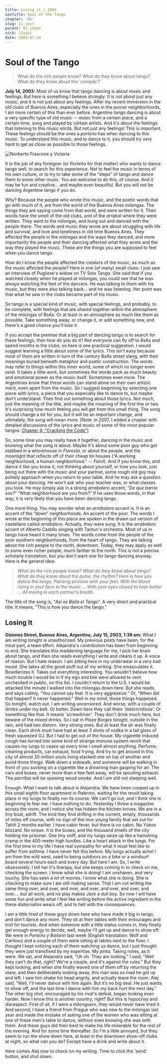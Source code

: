 ```yaml
---
title: Losing it | 2003
navtitle: Soul of the Tango
chapter: '01'
slug: 11_soul
parent: 01_index
nick: 11soul
date: 2003-07-14
---
```


# Soul of the Tango

>What do the rich people know?
>What do they know about tango?
>What do they know about the 'compás'?

**July 14, 2003:** Most of us know that tango dancing is about music and feelings. But here is something I believe strongly: It is not about just any music, and it is not just about any feelings. After my recent immersion in the old clubs of Buenos Aires, especially the ones in the poorer neighborhoods, I am more certain of this than ever before. Argentine tango dancing is about a very specific type of old music -- music from a certain place, and a certain time, sung and played by certain artists. And it's about the feelings that listening to this music elicits. But not just any feelings! This is important. These feelings should be the ones a _porteño_ has when dancing to this music. To understand this music, and to dance to it, you should try very hard to get as close as possible to those feelings.

![Norberto Frascone y Victoria ](/image_files/face1.jpg)

It is the job of any foreigner (or _Porteño_ for that matter) who wants to dance tango well, to search for this experience. Not to feel the music in terms of his own culture, or to try to take some of the “steps” of tango and dance them to some other music. You are welcome to do this, of course. And it may be fun and creative... and maybe even beautiful. But you will not be dancing Argentine tango if you do.

Why? Because the people who wrote this music, and the poetic words that go with much of it, are from the world of the Buenos Aires milongas. The things they are saying come from that world, and were written for it. Their words have the smell of the old clubs, and of the _arrabal_ where they were written. They went to the milongas, and hung out and danced with the people there. The words and music they wrote are about struggling with life and survival, and love and loneliness in old time Buenos Aires.  They affected the people in the milongas and the ways they danced, and more importantly the people and their dancing affected what they wrote and the way they played the music. These are the things you are supposed to feel when you dance tango.

How do I know the people affected the creators of the music, as much as the music affected the people? Here is one (of many) small clues. I just saw an interview of Pugliese's widow on TV Solo Tango. She said that if you watched closely when he played at milongas, you could see that he was always watching the feet of the dancers. He was talking to them with his music, but they were also talking back... and he was listening. Her point was that what he saw in the clubs became part of his music.

So tango is a special kind of music, with special feelings, and probably, to be complete, with feelings that are shared together within the atmosphere of the milongas of BsAs. Or at least in an atmosphere as much like them as possible. Take something away, or change it, or add something new, and there's a good chance you'll lose it.

If you accept the premise that a big part of dancing tango is to search for these feelings, then how do you do it? Not everyone can fly off to BsAs and spend months in the clubs, so here is one practical suggestion. I would suggest learning a little about some of the lyrics. This isn't easy because most of them are written in turn of the century BsAs street slang, with their meanings buried beneath metaphor and poetic construction. The words may refer to things within this inner world, some of which no longer even exist. It takes a little work, but sometimes the words pack as much beauty and emotional power as the music itself. Sometimes even more. The Argentines know that these words can stand alone on their own artistic merit, even apart from the music. So I suggest beginning by selecting one piece with lyrics, a piece that you especially like to dance to, but maybe don't understand. Then find out something about those lyrics. Not much, just the meaning of the title, and maybe the meaning of the first line or two. It's surprising how much feeling you will get from this small thing. The song should change a bit for you, but it will be an important change, and ultimately, the song will mean more.
\[Note: in 2007, I added a chapter with detailed discussions of the lyrics and music of some of the most popular tangos: [Chapter 4: "Cracking the Code"](/04/01_secret)\]

So, some time you may really have it together, dancing in the music and knowing what the song is about. Maybe it's about some poor guy who got stabbed in a whorehouse in _Floresta_, or about the people, and the moonlight that reflects off of their cheap tin houses (“A working neighborhood, a human neighborhood.” -- _Farol_). And if you know this, and dance it like you know it, not thinking about yourself, or how you look, just being out there with the music and your partner, some rough old guy may politely approach when you return to your table. And he may ask a question about your dancing. He won't ask who your teacher was, or what classes you took. He may simply ask in a strong _arrabalero_ accent, “_De que barrio sos?_” “What neighborhood are you from?” If he uses those words, in that way, it is very likely that you have been dancing tango.

One more thing. You may wonder what an _arrabalero_ accent is. It is an accent of the “down” neighborhoods. An accent of the poor. The words I wrote at the beginning of this piece are spoken in the drawn out version of castellano called _arrabalero_. Actually, they were sung. It is the _arrabalero_ accent of Alberto Castillo singing with Tanturi's orchestra. Most of us in tango have heard it many times. The words come from the people of the poor southern neighborhoods, from the heart of tango. They are talking about the rich people to the north, downtown. Today, they may apply as well to some even richer people, much farther to the north. This is not a precise scholarly translation, but you don't want one for tango dancing anyway. Here is the general idea:

> _What do the rich people know?
> What do they know about tango?
> What do they know about the pulse, the rhythm?
> Here is how you dance the tango,
> Painting pictures with your feet,
> With the blood rising in your face to the music ...
> With your eyes closed to hear better ...
> All mixing in each partner’s breath._

The title of the song is, “_Asi se Baila el Tango_”. A very direct and practical title. It means, “This is how you dance the tango.”

## Losing It

**Güemes Street, Buenos Aires, Argentina, July 15, 2003, 1:38 am:** What I am writing tonight is unauthorized. My previous posts have been, for the most part, a team effort. Alejandra's contribution has been from beginning to end. She translates this maddening language for me, I pick her brain about tango, and then she reads everything I write and cleans it up. A voice of reason. But I hate reason. I am sitting here in my underwear in a very bad mood. She takes all the good stuff out of my writing. She emasculates it. Bowdlerizes it. Takes out everything interesting. You wouldn't believe how much trouble I would be in if my ego and bile were allowed to vent unchecked in public, on this list. I couldn't return to the U.S. I would be attacked the minute I walked into the milongas down here. But she reads, and says calmly, “You cannot say that. It is very aggressive.” Or, “When did that happen? It never happened.” Well in my mind, those things happened. So tonight, watch out. I am writing uncensored. And worse, with a couple of drinks under my belt. Or better. Down here they call them 'dstornridlooe'. Or something like that. It means 'screwdriver'. They don't drink much here, but beware of the mixed drinks. So I sat in _Plaza Borges_ tonight, outside in the rain, and had two distorn. Very strong ones. But at least the air was finally clean. Each drink must have had at least 3 shots of vodka in a tall glass of fresh squeezed OJ. But I had to get out of the house. My cigarette induced cough has turned into some kind of strange immune system revolt that causes my lungs to cease up every time I smell almost anything. Perfume, cleaning products, car exhaust, food frying. And try to get around in this city of almost 20 million souls living stacked one on top of another and avoid those things. Walk down a sidewalk, and someone will be walking in front of you sucking on a cigarette like a drowning man gasping for air. The cars and buses, never more than a few feet away, will be spouting exhaust. The _parrillas_ will be spewing wood smoke. And I am still not sleeping well.

Enough. What I want to talk about is Alejandra. We have been cooped up in this small eighth floor apartment in _Palermo_, waiting for the revolt taking place in my lungs to finally run its course. We can't go out, and I think she is beginning to fear me. I have nothing to do. Yesterday I threw a magazine across the room, and I notice she has hidden the kitchen knives. We are in a tiny boat, adrift. The kind they find drifting in the current, empty, thousands of miles off course, with no sign of the nice young family that set out for Tahiti 2 months earlier. I have cabin fever, but there is no cabin. No Yukon blizzard. No ocean. It is the buses, and the thousand smells of the city holding me prisoner. One tiny sniff, and my lungs seize up like a hamstring cramp in the 400-meter high hurdles. Like a heart attack in the lungs. For the first time in my life I have real sympathy for what it must feel like to suffer from asthma. I have never felt this before. My lungs actually ache! I am from the wild west, used to being outdoors on a bike or a windsurf board several hours each and every day. But here I am. So, I write obsessively. I tell her it's therapy, but she keeps coming in to check on me, checking the screen. I know what she is doing! I am unshaven, and very touchy. She has seen a lot of movies. I know what she is doing. She is checking to make sure I am still making sense. That I am not writing the same thing over, and over, and over, and over, and over, and over, and over.... but all work, and no play makes Jack a dull boy. So now I will have some fun and write what I feel like writing before the active ingredient in the these distornallos wears off, and to hell with the consequences.

I am a little tired of these guys down here who have made it big in tango, and don't dance any more. They sit at their tables with their entourages and troll for tourists. And when someone with a little status comes in, they finally get enough energy to decide, well, maybe I'll get up and dance to show off. We were in _Porteño y Bailarin_ last week (English translation: Wolf and Caribou) and a couple of them were sitting at tables next to the floor. I thought I kept noticing each of them watching us dance, but I just thought they were just transfixed by my expertise. My _pinta_. Taking notes, as it were. We sat, and Alejandra said, “Uh oh. They are looking.” I said, “Well they can't do that, right? We're a couple, and it's against the rules.” But they kept looking, and when she finally waved one of them off by returning the stare, and then deliberately looking away, this man was so mad he got up and left. I saw him shake his head angrily, and actually leave the room. Alej said, “Well, I'll never dance with him again. But it’s no big deal. He just wants to show off, and the last time I dance with him my back hurt the next day.” The other big shot, encouraged by his rival's defeat, began looking even harder. Now I know this is another country, right? But this is hypocrisy and disrespect. First of all, if I were a milonguero, they would never have tried it. And second, I have a friend from Prague who was new to the milongas last year and made the mistake of asking one of the women who was sitting at one of these men's table to dance, without even knowing she was with them. And these guys did their best to make his life miserable for the rest of the evening. And for some time thereafter. So I'm a little annoyed, but they seem to run the show down here, at least in the downtown show-off clubs at night, so what can you do? Except have a drink and write about it.

Here comes Alej now to check on my writing. Time to click the 'send' button, and shut down.